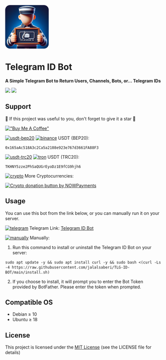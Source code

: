 <img width="140" height="140"  alt="TLG-ID-BOT" src="https://github.com/jalalsaberi/TLG-ID-BOT/blob/main/logo.png">

# Telegram ID Bot

**A Simple Telegram Bot to Return Users, Channels, Bots, or... Telegram IDs**

[![](https://img.shields.io/badge/Version-v1.0.0-blue)](https://github.com/jalalsaberi/TLG-ID-BOT/releases)
[![](https://img.shields.io/badge/Licence-MIT-green)](https://github.com/jalalsaberi/TLG-ID-BOT?tab=MIT-1-ov-file)

## Support

🌟 If this project was useful to you, don't forget to give it a star 🌟

[!["Buy Me A Coffee"](https://www.buymeacoffee.com/assets/img/custom_images/orange_img.png)](https://nowpayments.io/donation/jalalsaberi)

[<img width="15" height="15"  alt="usdt-bep20" src="https://cryptocurrencyliveprices.com/img/usdt-tether.png">](https://github.com/jalalsaberi/TLG-ID-BOT/) [<img width="15" height="15" alt="binance" src="https://www.svgrepo.com/show/366901/bnb.svg">](https://github.com/jalalsaberi/TLG-ID-BOT/) USDT (BEP20):
```
0x165aAc518A3c2Ca5a2108e923e767d3661FA88F3
```
[<img width="15" height="15"  alt="usdt-trc20" src="https://cryptocurrencyliveprices.com/img/usdt-tether.png">](https://github.com/jalalsaberi/TLG-ID-BOT/) [<img width="15" height="15" alt="tron" src="https://www.svgrepo.com/show/428646/tron-crypto.svg">](https://github.com/jalalsaberi/TLG-ID-BOT/) USDT (TRC20):
```
TKHNY5zze2PhSaQUGrEyoDz1E9fCG9hjh6
```

[<img width="18" height="18"  alt="crypto" src="https://img.icons8.com/fluency/48/exchange-money-ethereum.png">](https://nowpayments.io/donation/jalalsaberi) More Cryptocurrencies:

<a href="https://nowpayments.io/donation?api_key=D8PCVB0-GRN4ZKB-HE7GFGC-84QRXA5&source=lk_donation&medium=referral" target="_blank">
     <img width="200" src="https://nowpayments.io/images/embeds/donation-button-white.svg" alt="Crypto donation button by NOWPayments">
</a>

## Usage

You can use this bot from the link below, or you can manually run it on your server.

[<img width="16" height="16" alt="telegram" src="https://img.icons8.com/fluency/48/telegram-app.png">](https://t.me/TLGID_bot) Telegram Link: [Telegram ID Bot](https://t.me/TLGID_bot)

[<img width="16" height="16" alt="manually" src="https://img.icons8.com/3d-fluency/94/gear--v2.png">](https://github.com/jalalsaberi/TLG-ID-BOT/) Manually:

1. Run this command to install or uninstall the Telegram ID Bot on your server:

```
sudo apt update -y && sudo apt install curl -y && sudo bash <(curl -Ls -4 https://raw.githubusercontent.com/jalalsaberi/TLG-ID-BOT/main/install.sh)
```

2. If you choose to install, it will prompt you to enter the Bot Token provided by BotFather. Please enter the token when prompted.

## Compatible OS

- Debian ≥ 10
- Ubuntu ≥ 18

## License

This project is licensed under the [MIT License](https://github.com/jalalsaberi/TLG-ID-BOT?tab=MIT-1-ov-file) (see the LICENSE file for details)
